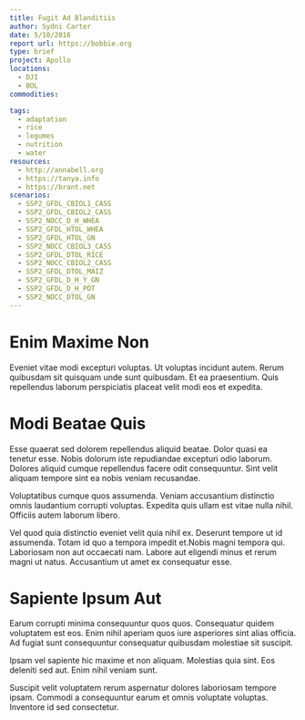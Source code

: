 ```yaml
---
title: Fugit Ad Blanditiis
author: Sydni Carter
date: 5/10/2016
report url: https://bobbie.org
type: brief
project: Apollo
locations:
  - DJI
  - BOL
commodities:

tags:
  - adaptation
  - rice
  - legumes
  - nutrition
  - water
resources:
  - http://annabell.org
  - https://tanya.info
  - https://brant.net
scenarios:
  - SSP2_GFDL_CBIOL1_CASS
  - SSP2_GFDL_CBIOL2_CASS
  - SSP2_NOCC_D_H_WHEA
  - SSP2_GFDL_HTOL_WHEA
  - SSP2_GFDL_HTOL_GN
  - SSP2_NOCC_CBIOL3_CASS
  - SSP2_GFDL_DTOL_RICE
  - SSP2_NOCC_CBIOL2_CASS
  - SSP2_GFDL_DTOL_MAIZ
  - SSP2_GFDL_D_H_Y_GN
  - SSP2_GFDL_D_H_POT
  - SSP2_NOCC_DTOL_GN
---
```

# Enim Maxime Non
Eveniet vitae modi excepturi voluptas. Ut voluptas incidunt autem. Rerum quibusdam sit quisquam unde sunt quibusdam. Et ea praesentium. Quis repellendus laborum perspiciatis placeat velit modi eos et expedita.

# Modi Beatae Quis
Esse quaerat sed dolorem repellendus aliquid beatae. Dolor quasi ea tenetur esse. Nobis dolorum iste repudiandae excepturi odio laborum. Dolores aliquid cumque repellendus facere odit consequuntur. Sint velit aliquam tempore sint ea nobis veniam recusandae.
 Voluptatibus cumque quos assumenda. Veniam accusantium distinctio omnis laudantium corrupti voluptas. Expedita quis ullam est vitae nulla nihil. Officiis autem laborum libero.
 Vel quod quia distinctio eveniet velit quia nihil ex. Deserunt tempore ut id assumenda. Totam id quo a tempora impedit et.Nobis magni tempora qui. Laboriosam non aut occaecati nam. Labore aut eligendi minus et rerum magni ut natus. Accusantium ut amet ex consequatur esse.

# Sapiente Ipsum Aut
Earum corrupti minima consequuntur quos quos. Consequatur quidem voluptatem est eos. Enim nihil aperiam quos iure asperiores sint alias officia. Ad fugiat sunt consequuntur consequatur quibusdam molestiae sit suscipit.
 Ipsam vel sapiente hic maxime et non aliquam. Molestias quia sint. Eos deleniti sed aut. Enim nihil veniam sunt.
 Suscipit velit voluptatem rerum aspernatur dolores laboriosam tempore ipsam. Commodi a consequuntur earum et omnis voluptate voluptas. Inventore id sed consectetur.
